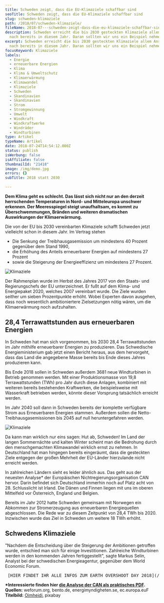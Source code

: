 ```yaml
---
title: Schweden zeigt, dass die EU-Klimaziele schaffbar sind
seoTitle: Schweden zeigt, dass die EU-Klimaziele schaffbar sind
slug: schweden-klimaziele
path: /2018/07/schweden-klimaziele/
fileName: 2018-07---schweden-zeigt-dass-die-eu-klimaziele-schaffbar-sind.md
description: Schweden erreicht die bis 2030 gesteckten Klimaziele allem Anschein
  nach bereits in diesem Jahr. Daran sollten wir uns ein Beispiel nehmen.
excerpt: Schweden erreicht die bis 2030 gesteckten Klimaziele allem Anschein
  nach bereits in diesem Jahr. Daran sollten wir uns ein Beispiel nehmen.
focusKeyword: Klimaziele
labels:
  - Energie
  - erneuerbare Energien
  - Klima
  - Klima & Umweltschutz
  - Klimaerwärmung
  - Klimawandel
  - Klimaziele
  - Schweden
  - Skandinavien
  - Skandinavien
  - Strom
  - Stromgewinnung
  - Umwelt
  - Windkraft
  - Windkraftwerke
  - Windräder
  - Windturbinen
type: Artikel
typeName: Artikel
date: 2018-07-24T14:54:12.000Z
status: publish
isWerbung: false
isAffiliate: false
thumbnailId: "21418"
image: /img/demo.jpg
errors: {}
subTitle: 2018 statt 2030
  
---
```


**Dem Klima geht es schlecht. Das lässt sich nicht nur an den derzeit
herrschenden Temperaturen in Nord- und Mitteleuropa unschwer erkennen. Der
Meeresspiegel steigt unaufhaltsam, es kommt zu Überschwemmungen, Bränden und
weiteren dramatischen Auswirkungen der Klimaerwärmung.**

Die von der EU bis 2030 vereinbarten Klimaziele schafft Schweden jetzt
vielleicht schon in diesem Jahr. Im Vertrag stehen

- Die Senkung der Treibhausgasemission um mindestens 40 Prozent gegenüber dem
  Stand 1990,
- die Erhöhung des Anteils erneuerbarer Energien auf mindestens 27 Prozent
- sowie die Steigerung der Energieeffizienz um mindestens 27 Prozent.

![Klimaziele](http://cardamonchai.com/wp-content/uploads/2018/07/1-400x224.png "Bild: Swedish Energy Association")

Der Rahmenplan wurde im Herbst des Jahres 2017 von den Staats- und
Regierungschefs der EU unterzeichnet. Er fußt auf dem Klima- und Energiepaket
2020, welches 2007 vereinbart wurde. Die Ziele wurden seither um sieben
Prozentpunkte erhöht. Wobei Experten davon ausgehen, dass noch wesentlich
ambitioniertere Zielsetzungen nötig wären, um die Klimaerwärmung noch
aufzuhalten.

## 28,4 Terrawattstunden aus erneuerbaren Energien

In Schweden hat man sich vorgenommen, bis 2030 28,4 Terrawattstunden im Jahr
mithilfe erneuerbarer Energien zu produzieren. Das Schwedische
Energieministerium gab jetzt einen Bericht heraus, aus dem hervorgeht, dass das
Land die angegebene Masse bereits bis Ende dieses Jahres produzieren kann.

Bis Ende 2018 sollen in Schweden außerdem 3681 neue Windturbinen in Betrieb
genommen werden. Mit einer Produktionsmasse von 19,8 Terrawattstunden (TWh) pro
Jahr durch diese Anlagen, kombiniert mit weiteren bereits bestehenden
Kraftwerken, die beispielsweise mit Wasserkraft betrieben werden, könnte dieser
Vorsprung tatsächlich erreicht werden.

Im Jahr 2040 soll dann in Schweden bereits der komplette verfügbare Strom aus
Erneuerbaren Energien stammen. Außerdem sollen die Netto-Treibhausgasemissionen
bis 2045 auf null heruntergefahren werden.

![Klimaziele](http://cardamonchai.com/wp-content/uploads/2018/07/2-400x243.jpg "Bild: Swedish Energy Association")

Da kann man wirklich nur eins sagen: Hut ab, Schweden! Im Land der langen
Sommernächte und kalten Winter scheint man die Bedrohung durch den
menschgemachten Klimawandel wirklich ernst zu nehmen. In Deutschland hat man
hingegen bereits eingeräumt, dass die gesteckten Ziele entgegen der großen
Mehrheit der EU-Länder hierzulande nicht erreicht werden.

In zahlreichen Ländern sieht es leider ähnlich aus. Das geht aus der neuesten
Analyse\* der Europäischen Nichtregierungsorganisation CAN hervor. Darin
befindet sich Deutschland immerhin noch auf Platz acht von 28. Schlusslicht ist
Irland. Die Dänen und Finnen liegen mit uns im oberen Mittelfeld vor Österreich,
England und Belgien.

Bereits im Jahr 2012 hatte Schweden gemeinsam mit Norwegen ein Abkommen zur
Stromerzeugung aus erneuerbaren Energiequellen abgeschlossen. Die Rede war zu
diesem Zeitpunkt von 28,4 TWh bis 2020. Inzwischen wurde das Ziel in Schweden um
weitere 18 TWh erhöht.

## Schwedens Klimaziele

"Nachdem die Entscheidung über die Steigerung der Ambitionen getroffen wurde,
entschied man sich für einige Investitionen. Zahlreiche Windturbinen werden in
den kommenden Jahren fertiggestellt", sagte Markus Selin, Analyst bei der
schwedischen Energieagentur, gegenüber dem World Economic Forum.

<pre> [HIER FINDET IHR ALLE INFOS ZUM EARTH OVERSHOOT DAY 2018](/2018/07/earth-overshoot-day-2018/) </pre>

**\*Interessierte finden hier
[die Analyse der CAN als praktisches PDF](http://www.caneurope.org/docman/climate-energy-targets/3357-off-target-ranking-of-eu-countries-ambition-and-progress-in-fighting-climate-change/file).
Quellen:** weforum.org, bento.de, energimyndigheten.se, ec.europa.euF
**Titelbild:** [Oimheidi](https://pixabay.com/de/users/Oimheidi-1660138/),
pixabay

  